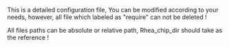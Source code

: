 This is a detailed configuration file, You can be modified according to your needs, however, all file which labeled as "require" can not be deleted !

All files paths can be absolute or relative path, Rhea_chip_dir should take as the reference !
